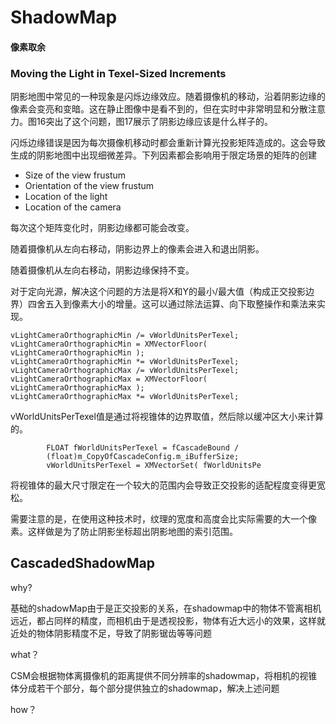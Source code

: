 # ShadowMap

#### 像素取余

### Moving the Light in Texel-Sized Increments

阴影地图中常见的一种现象是闪烁边缘效应。随着摄像机的移动，沿着阴影边缘的像素会变亮和变暗。这在静止图像中是看不到的，但在实时中非常明显和分散注意力。图16突出了这个问题，图17展示了阴影边缘应该是什么样子的。

闪烁边缘错误是因为每次摄像机移动时都会重新计算光投影矩阵造成的。这会导致生成的阴影地图中出现细微差异。下列因素都会影响用于限定场景的矩阵的创建

- Size of the view frustum
- Orientation of the view frustum
- Location of the light
- Location of the camera

每次这个矩阵变化时，阴影边缘都可能会改变。

随着摄像机从左向右移动，阴影边界上的像素会进入和退出阴影。

随着摄像机从左向右移动，阴影边缘保持不变。

对于定向光源，解决这个问题的方法是将X和Y的最小/最大值（构成正交投影边界）四舍五入到像素大小的增量。这可以通过除法运算、向下取整操作和乘法来实现。

```
vLightCameraOrthographicMin /= vWorldUnitsPerTexel;
vLightCameraOrthographicMin = XMVectorFloor( vLightCameraOrthographicMin );
vLightCameraOrthographicMin *= vWorldUnitsPerTexel;
vLightCameraOrthographicMax /= vWorldUnitsPerTexel;
vLightCameraOrthographicMax = XMVectorFloor( vLightCameraOrthographicMax );
vLightCameraOrthographicMax *= vWorldUnitsPerTexel;
```

vWorldUnitsPerTexel值是通过将视锥体的边界取值，然后除以缓冲区大小来计算的。

```
        FLOAT fWorldUnitsPerTexel = fCascadeBound /
        (float)m_CopyOfCascadeConfig.m_iBufferSize;
        vWorldUnitsPerTexel = XMVectorSet( fWorldUnitsPe
```

将视锥体的最大尺寸限定在一个较大的范围内会导致正交投影的适配程度变得更宽松。

需要注意的是，在使用这种技术时，纹理的宽度和高度会比实际需要的大一个像素。这样做是为了防止阴影坐标超出阴影地图的索引范围。

## CascadedShadowMap

why?

基础的shadowMap由于是正交投影的关系，在shadowmap中的物体不管离相机远近，都占同样的精度，而相机由于是透视投影，物体有近大远小的效果，这样就近处的物体阴影精度不足，导致了阴影锯齿等等问题

what？

CSM会根据物体离摄像机的距离提供不同分辨率的shadowmap，将相机的视锥体分成若干个部分，每个部分提供独立的shadowmap，解决上述问题

how？



